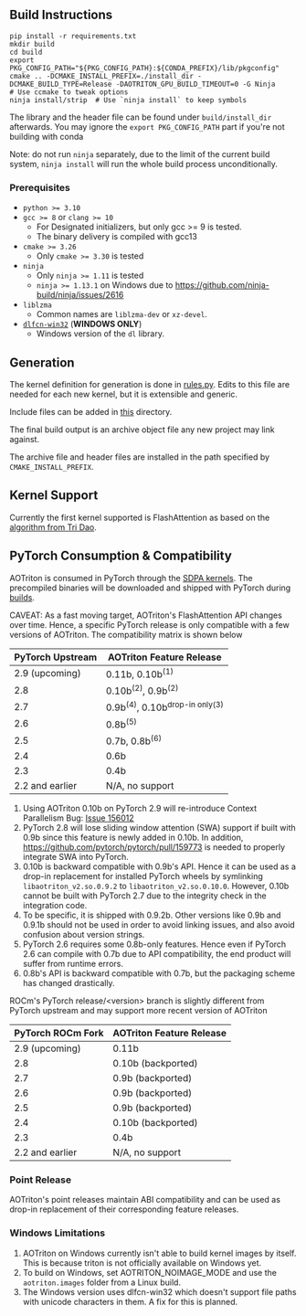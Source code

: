 ## Build Instructions

```
pip install -r requirements.txt
mkdir build
cd build
export PKG_CONFIG_PATH="${PKG_CONFIG_PATH}:${CONDA_PREFIX}/lib/pkgconfig"
cmake .. -DCMAKE_INSTALL_PREFIX=./install_dir -DCMAKE_BUILD_TYPE=Release -DAOTRITON_GPU_BUILD_TIMEOUT=0 -G Ninja
# Use ccmake to tweak options
ninja install/strip  # Use `ninja install` to keep symbols
```

The library and the header file can be found under `build/install_dir` afterwards.
You may ignore the `export PKG_CONFIG_PATH` part if you're not building with conda

Note: do not run `ninja` separately, due to the limit of the current build
system, `ninja install` will run the whole build process unconditionally.

### Prerequisites

* `python >= 3.10`
* `gcc >= 8` or `clang >= 10`
  - For Designated initializers, but only gcc >= 9 is tested.
  - The binary delivery is compiled with gcc13
* `cmake >= 3.26`
  - Only `cmake >= 3.30` is tested
* `ninja`
  - Only `ninja >= 1.11` is tested
  - `ninja >= 1.13.1` on Windows due to https://github.com/ninja-build/ninja/issues/2616
* `liblzma`
  - Common names are `liblzma-dev` or `xz-devel`.
* [`dlfcn-win32`](https://github.com/dlfcn-win32/dlfcn-win32) (**WINDOWS ONLY**)
  - Windows version of the `dl` library.

## Generation

The kernel definition for generation is done in
[rules.py](https://github.com/ROCm/aotriton/blob/main/python/rules.py). Edits
to this file are needed for each new kernel, but it is extensible and generic.

Include files can be added in
[this](https://github.com/ROCm/aotriton/tree/main/include/aotriton) directory.

The final build output is an archive object file any new project may link
against.

The archive file and header files are installed in the path specified by
`CMAKE_INSTALL_PREFIX`.

## Kernel Support

Currently the first kernel supported is FlashAttention as based on the
[algorithm from Tri Dao](https://github.com/Dao-AILab/flash-attention).

## PyTorch Consumption & Compatibility

AOTriton is consumed in PyTorch through
the [SDPA kernels](https://github.com/pytorch/pytorch/blob/main/aten/src/ATen/native/transformers/hip/flash_attn/aot/mha_all_aot.hip).
The precompiled binaries will be downloaded and shipped with PyTorch during [builds](https://github.com/pytorch/pytorch/blob/main/cmake/External/aotriton.cmake).

CAVEAT: As a fast moving target, AOTriton's FlashAttention API changes over
time. Hence, a specific PyTorch release is only compatible with a few versions
of AOTriton. The compatibility matrix is shown below

|  PyTorch Upstream     |           AOTriton Feature Release              |
|-----------------------|-------------------------------------------------|
|        2.9 (upcoming) |    0.11b, 0.10b<sup>(1)</sup>                   |
|        2.8            |    0.10b<sup>(2)</sup>, 0.9b<sup>(2)</sup>      |
|        2.7            |    0.9b<sup>(4)</sup>, 0.10b<sup>drop-in only(3)</sup>      |
|        2.6            |                   0.8b<sup>(5)</sup>            |
|        2.5            |                   0.7b, 0.8b<sup>(6)</sup>      |
|        2.4            |                   0.6b                          |
|        2.3            |                   0.4b                          |
|  2.2 and earlier      |               N/A, no support                   |

1. Using AOTriton 0.10b on PyTorch 2.9 will re-introduce Context Parallelism Bug:
   [Issue 156012](https://github.com/pytorch/pytorch/issues/156012)
2. PyTorch 2.8 will lose sliding window attention (SWA) support if built with
   0.9b since this feature is newly added in 0.10b. In addition,
   https://github.com/pytorch/pytorch/pull/159773 is needed to properly
   integrate SWA into PyTorch.
3. 0.10b is backward compatible with 0.9b's API. Hence it can be used as a drop-in
   replacement for installed PyTorch wheels by symlinking
   `libaotriton_v2.so.0.9.2` to `libaotriton_v2.so.0.10.0`. However, 0.10b
   cannot be built with PyTorch 2.7 due to the integrity check in the
   integration code.
4. To be specific, it is shipped with 0.9.2b. Other versions like 0.9b and 0.9.1b
   should not be used in order to avoid linking issues, and also avoid
   confusion about version strings.
5. PyTorch 2.6 requires some 0.8b-only features. Hence even if PyTorch 2.6
   can compile with 0.7b due to API compatibility, the end product will
   suffer from runtime errors.
6. 0.8b's API is backward compatible with 0.7b, but the packaging scheme
   has changed drastically.

ROCm's PyTorch release/\<version\> branch is slightly different from PyTorch
upstream and may support more recent version of AOTriton

|  PyTorch ROCm Fork    |           AOTriton Feature Release              |
|-----------------------|-------------------------------------------------|
|        2.9 (upcoming) |                   0.11b                         |
|        2.8            |                   0.10b (backported)            |
|        2.7            |                   0.9b (backported)             |
|        2.6            |                   0.9b (backported)             |
|        2.5            |                   0.9b (backported)             |
|        2.4            |                   0.10b (backported)            |
|        2.3            |                   0.4b                          |
|  2.2 and earlier      |               N/A, no support                   |

### Point Release

AOTriton's point releases maintain ABI compatibility and can be used as drop-in
replacement of their corresponding feature releases.

### Windows Limitations

1. AOTriton on Windows currently isn't able to build kernel images by itself.
   This is because triton is not officially available on Windows yet.
2. To build on Windows, set AOTRITON_NOIMAGE_MODE and use the `aotriton.images`
   folder from a Linux build.
3. The Windows version uses dlfcn-win32 which doesn't support file paths with
   unicode characters in them. A fix for this is planned.
